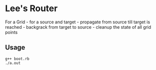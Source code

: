 Lee's Router
============
  For a Grid
    - for a source and target
    - propagate from source till target is reached
    - backgrack from target to source
    - cleanup the state of all grid points

Usage
-----
    g++ boot.rb
    ./a.out
